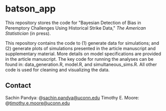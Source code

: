 # batson_app
This repository stores the code for "Bayesian Detection of Bias in Peremptory Challenges Using Historical Strike Data," _The American Statistician_ (in press).

This repository contains the code to (1) generate data for simulations; and (2) generate plots of simulations presented in the article manuscript and supplementary material. More details on model specifications are provided in the article manuscript. The key code for running the analyses can be found in: data_generation.R, model.R, and simultaneous_sims.R. All other code is used for cleaning and visualizing the data.

## Contact
Sachin Pandya: @sachin.pandya@uconn.edu
Timothy E. Moore: @timothy.e.moore@uconn.edu
